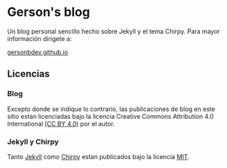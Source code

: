 # Gerson's blog

Un blog personal sencillo hecho sobre Jekyll y el tema Chirpy. Para mayor información dirigete a:

[gersonbdev.github.io](https://gersonbdev.github.io/) 

## Licencias

### Blog

Excepto donde se indique lo contrario, las publicaciones de blog en este sitio estan licenciadas bajo la licencia Creative Commons Attribution 4.0 International [(CC BY 4.0)][ccby40] por el autor.

### Jekyll y Chirpy

Tanto [Jekyll](https://jekyllrb.com/) como [Chirpy](https://github.com/cotes2020/jekyll-theme-chirpy/) estan publicados bajo la licencia [MIT][mit].

[mit]: https://github.com/gmbsdeveloper/gmbsdeveloper.github.io/blob/main/LICENSE
[ccby40]: https://creativecommons.org/licenses/by/4.0/
